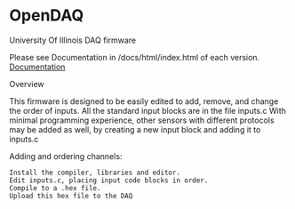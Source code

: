 # OpenDAQ
University Of Illinois DAQ firmware

Please see Documentation in /docs/html/index.html of each version.
[Documentation](/OpenDAQ_118/docs/html/index.html)

Overview

This firmware is designed to be easily edited to add, remove, and change the order of inputs.
All the standard input blocks are in the file inputs.c
With minimal programming experience, other sensors with different protocols may be added as well, by creating a new input block and adding it to inputs.c

Adding and ordering channels:

    Install the compiler, libraries and editor.
    Edit inputs.c, placing input code blocks in order.
    Compile to a .hex file.
    Upload this hex file to the DAQ
